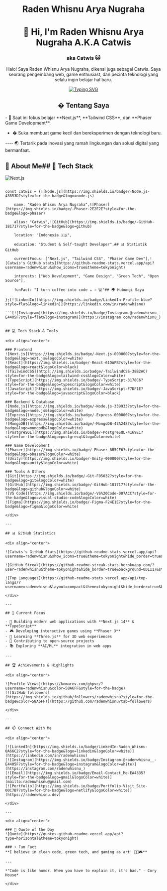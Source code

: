 <div align="center">

# Raden Whisnu Arya Nugraha

# 👋 Hi, I'm Raden Whisnu Arya Nugraha A.K.A Catwis

### aka **Catwis** 🐱

Halo! Saya Raden Whisnu Arya Nugraha, dikenal juga sebagai Catwis. Saya seorang pengembang web, game enthusiast, dan pecinta teknologi yang selalu ingin belajar hal baru.

[![Typing SVG](https://readme-typing-svg.herokuapp.com?font=Fira+Code&pause=1000&color=2E97F7&center=true&vCenter=true&width=435&lines=Full+Stack+Developer;Game+Development+Enthusiast;Open+Source+Contributor;Always+Learning+New+Things)](https://git.io/typing-svg)

## � Tentang Saya

</div>- 🌱 Saat ini fokus belajar **Next.js**, **Tailwind CSS**, dan **Phaser Game Development**.

- � Suka membuat game kecil dan bereksperimen dengan teknologi baru.

---- 🌏 Tertarik pada inovasi yang ramah lingkungan dan solusi digital yang bermanfaat.



## 🚀 About Me## 🧰 Tech Stack

![Next.js](https://img.shields.io/badge/-Next.js-black?style=for-the-badge&logo=next.js)

```typescript![TailwindCSS](https://img.shields.io/badge/-TailwindCSS-38B2AC?style=for-the-badge&logo=tailwindcss)

const catwis = {![Node.js](https://img.shields.io/badge/-Node.js-43853D?style=for-the-badge&logo=node.js)

    name: "Raden Whisnu Arya Nugraha",![Phaser](https://img.shields.io/badge/-Phaser-2E2E2E?style=for-the-badge&logo=phaser)

    alias: "Catwis",![GitHub](https://img.shields.io/badge/-GitHub-181717?style=for-the-badge&logo=github)

    location: "Indonesia 🇮🇩",

    education: "Student & Self-taught Developer",## 📊 Statistik GitHub

    currentFocus: ["Next.js", "Tailwind CSS", "Phaser Game Dev"],![Catwis's GitHub stats](https://github-readme-stats.vercel.app/api?username=radenwhisnu&show_icons=true&theme=tokyonight)

    interests: ["Web Development", "Game Design", "Green Tech", "Open Source"],

    funFact: "I turn coffee into code ☕ → 💻"## 🌍 Hubungi Saya

};[![LinkedIn](https://img.shields.io/badge/LinkedIn-Profile-blue?style=flat&logo=linkedin)](https://linkedin.com/in/radenwhisnu)

```[![Instagram](https://img.shields.io/badge/Instagram-@radenwhisnu_-E4405F?style=flat&logo=instagram)](https://instagram.com/radenwhisnu_)


## 💻 Tech Stack & Tools

<div align="center">

### Frontend
![Next.js](https://img.shields.io/badge/-Next.js-000000?style=for-the-badge&logo=next.js&logoColor=white)
![React](https://img.shields.io/badge/-React-61DAFB?style=for-the-badge&logo=react&logoColor=black)
![TailwindCSS](https://img.shields.io/badge/-TailwindCSS-38B2AC?style=for-the-badge&logo=tailwind-css&logoColor=white)
![TypeScript](https://img.shields.io/badge/-TypeScript-3178C6?style=for-the-badge&logo=typescript&logoColor=white)
![JavaScript](https://img.shields.io/badge/-JavaScript-F7DF1E?style=for-the-badge&logo=javascript&logoColor=black)

### Backend & Database
![Node.js](https://img.shields.io/badge/-Node.js-339933?style=for-the-badge&logo=node.js&logoColor=white)
![Express](https://img.shields.io/badge/-Express-000000?style=for-the-badge&logo=express&logoColor=white)
![MongoDB](https://img.shields.io/badge/-MongoDB-47A248?style=for-the-badge&logo=mongodb&logoColor=white)
![PostgreSQL](https://img.shields.io/badge/-PostgreSQL-4169E1?style=for-the-badge&logo=postgresql&logoColor=white)

### Game Development
![Phaser](https://img.shields.io/badge/-Phaser-8B5CF6?style=for-the-badge&logo=phaser&logoColor=white)
![Unity](https://img.shields.io/badge/-Unity-000000?style=for-the-badge&logo=unity&logoColor=white)

### Tools & Others
![Git](https://img.shields.io/badge/-Git-F05032?style=for-the-badge&logo=git&logoColor=white)
![GitHub](https://img.shields.io/badge/-GitHub-181717?style=for-the-badge&logo=github&logoColor=white)
![VS Code](https://img.shields.io/badge/-VS%20Code-007ACC?style=for-the-badge&logo=visual-studio-code&logoColor=white)
![Figma](https://img.shields.io/badge/-Figma-F24E1E?style=for-the-badge&logo=figma&logoColor=white)

</div>

---

## 📊 GitHub Statistics

<div align="center">

![Catwis's GitHub Stats](https://github-readme-stats.vercel.app/api?username=radenwhisnu&show_icons=true&theme=tokyonight&hide_border=true&bg_color=0D1117&title_color=58A6FF&icon_color=1F6FEB&text_color=C9D1D9)

![GitHub Streak](https://github-readme-streak-stats.herokuapp.com/?user=radenwhisnu&theme=tokyonight&hide_border=true&background=0D1117&stroke=58A6FF&ring=58A6FF&fire=FFA657&currStreakLabel=C9D1D9)

![Top Languages](https://github-readme-stats.vercel.app/api/top-langs/?username=radenwhisnu&layout=compact&theme=tokyonight&hide_border=true&bg_color=0D1117&title_color=58A6FF&text_color=C9D1D9)

</div>

---

## 🎯 Current Focus

- 🔭 Building modern web applications with **Next.js 14** & **TypeScript**
- 🎮 Developing interactive games using **Phaser 3**
- 🌱 Learning **Three.js** for 3D web experiences
- 🤝 Contributing to open-source projects
- 📚 Exploring **AI/ML** integration in web apps

---

## 🏆 Achievements & Highlights

<div align="center">

![Profile Views](https://komarev.com/ghpvc/?username=radenwhisnu&color=58A6FF&style=for-the-badge)
[![GitHub followers](https://img.shields.io/github/followers/radenwhisnu?style=for-the-badge&color=58A6FF)](https://github.com/radenwhisnu?tab=followers)

</div>

---

## 📫 Connect With Me

<div align="center">

[![LinkedIn](https://img.shields.io/badge/LinkedIn-Raden_Whisnu-0A66C2?style=for-the-badge&logo=linkedin&logoColor=white)](https://linkedin.com/in/radenwhisnu)
[![Instagram](https://img.shields.io/badge/Instagram-@radenwhisnu__-E4405F?style=for-the-badge&logo=instagram&logoColor=white)](https://instagram.com/radenwhisnu_)
[![Email](https://img.shields.io/badge/Email-Contact_Me-EA4335?style=for-the-badge&logo=gmail&logoColor=white)](mailto:radenwhisnu@gmail.com)
[![Portfolio](https://img.shields.io/badge/Portfolio-Visit_Site-00C7B7?style=for-the-badge&logo=netlify&logoColor=white)](https://radenwhisnu.dev)

</div>

---

<div align="center">

### 💭 Quote of the Day
![Quote](https://quotes-github-readme.vercel.app/api?type=horizontal&theme=tokyonight)

### ⚡ Fun Fact
**I believe in clean code, green tech, and gaming as art! 🎨🌿🎮**

---

*"Code is like humor. When you have to explain it, it's bad." - Cory House*

</div>
